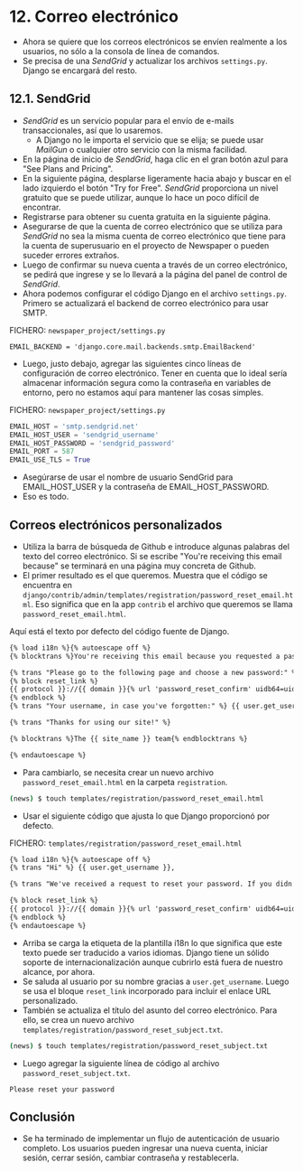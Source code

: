 # 12. Correo electrónico

- Ahora se quiere que los correos electrónicos se envíen realmente a los usuarios, no sólo a la consola de línea de comandos.
- Se precisa de una *SendGrid* y actualizar los archivos `settings.py`. Django se encargará del resto.

## 12.1. SendGrid

- *SendGrid* es un servicio popular para el envío de e-mails transaccionales, así que lo usaremos.
    - A Django no le importa el servicio que se elija; se puede usar *MailGun* o cualquier otro servicio con la misma facilidad.
- En la página de inicio de *SendGrid*, haga clic en el gran botón azul para "See Plans and Pricing".
- En la siguiente página, desplarse ligeramente hacia abajo y buscar en el lado izquierdo el botón "Try for Free". *SendGrid* proporciona un nivel gratuito que se puede utilizar, aunque lo hace un poco difícil de encontrar.
- Registrarse para obtener su cuenta gratuita en la siguiente página.
- Asegurarse de que la cuenta de correo electrónico que se utiliza para *SendGrid* no sea la misma cuenta de correo electrónico que tiene para la cuenta de superusuario en el proyecto de Newspaper o pueden suceder errores extraños.
- Luego de confirmar su nueva cuenta a través de un correo electrónico, se pedirá que ingrese y se lo llevará a la página del panel de control de *SendGrid*.
- Ahora podemos configurar el código Django en el archivo `settings.py`. Primero se actualizará el backend de correo electrónico para usar SMTP.

FICHERO: `newspaper_project/settings.py`
```
EMAIL_BACKEND = 'django.core.mail.backends.smtp.EmailBackend'
```
- Luego, justo debajo, agregar las siguientes cinco líneas de configuración de correo electrónico. Tener en cuenta que lo ideal sería almacenar información segura como la contraseña en variables de entorno, pero no estamos aquí para mantener las cosas simples.


FICHERO: `newspaper_project/settings.py`
```python
EMAIL_HOST = 'smtp.sendgrid.net'
EMAIL_HOST_USER = 'sendgrid_username'
EMAIL_HOST_PASSWORD = 'sendgrid_password'
EMAIL_PORT = 587
EMAIL_USE_TLS = True
```
- Asegúrarse de usar el nombre de usuario SendGrid para EMAIL_HOST_USER y
la contraseña de EMAIL_HOST_PASSWORD.
- Eso es todo.

## Correos electrónicos personalizados

- Utiliza la barra de búsqueda de Github e introduce algunas palabras del texto del correo electrónico. Si se escribe "You're receiving this email because" se terminará en una página muy concreta de Github.
- El primer resultado es el que queremos. Muestra que el código se encuentra en `django/contrib/admin/templates/registration/password_reset_email.html`. Eso significa que en la app `contrib` el archivo que queremos se llama `password_reset_email.html`.

Aquí está el texto por defecto del código fuente de Django.
```html
{% load i18n %}{% autoescape off %}
{% blocktrans %}You're receiving this email because you requested a password reset for your user account at {{ site_name }}.{% endblocktrans %}

{% trans "Please go to the following page and choose a new password:" %}
{% block reset_link %}
{{ protocol }}://{{ domain }}{% url 'password_reset_confirm' uidb64=uid token=token %}
{% endblock %}
{% trans "Your username, in case you've forgotten:" %} {{ user.get_username }}

{% trans "Thanks for using our site!" %}

{% blocktrans %}The {{ site_name }} team{% endblocktrans %}

{% endautoescape %}
```
- Para cambiarlo, se necesita crear un nuevo archivo `password_reset_email.html` en la
carpeta `registration`.

```bash
(news) $ touch templates/registration/password_reset_email.html
```
- Usar el siguiente código que ajusta lo que Django proporcionó por defecto.

FICHERO: `templates/registration/password_reset_email.html`
```html
{% load i18n %}{% autoescape off %}
{% trans "Hi" %} {{ user.get_username }},

{% trans "We've received a request to reset your password. If you didn't make this request, you can safely ignore this email. Otherwise, click the button below to reset your password." %}

{% block reset_link %}
{{ protocol }}://{{ domain }}{% url 'password_reset_confirm' uidb64=uid token=token %}
{% endblock %}
{% endautoescape %}
```
- Arriba se carga la etiqueta de la plantilla i18n lo que significa que este texto puede ser traducido a varios idiomas. Django tiene un sólido soporte de internacionalización aunque cubrirlo está fuera de nuestro alcance, por ahora.
- Se saluda al usuario por su nombre gracias a `user.get_username`. Luego se usa el bloque `reset_link` incorporado para incluir el enlace URL personalizado.
- También se actualiza el título del asunto del correo electrónico. Para ello, se crea un nuevo archivo `templates/registration/password_reset_subject.txt`.
```bash
(news) $ touch templates/registration/password_reset_subject.txt
```
- Luego agregar la siguiente línea de código al archivo `password_reset_subject.txt`.

```text
Please reset your password
```

## Conclusión

- Se ha terminado de implementar un flujo de autenticación de usuario completo. Los usuarios pueden ingresar una nueva cuenta, iniciar sesión, cerrar sesión, cambiar contraseña y restablecerla.
